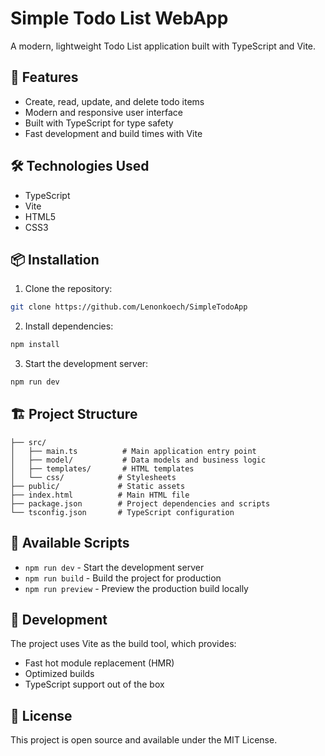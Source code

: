 # Simple Todo List WebApp

A modern, lightweight Todo List application built with TypeScript and Vite.

## 🚀 Features

- Create, read, update, and delete todo items
- Modern and responsive user interface
- Built with TypeScript for type safety
- Fast development and build times with Vite

## 🛠️ Technologies Used

- TypeScript
- Vite
- HTML5
- CSS3

## 📦 Installation

1. Clone the repository:
```bash
git clone https://github.com/Lenonkoech/SimpleTodoApp
```

2. Install dependencies:
```bash
npm install
```

3. Start the development server:
```bash
npm run dev
```

## 🏗️ Project Structure

```
├── src/
│   ├── main.ts          # Main application entry point
│   ├── model/           # Data models and business logic
│   ├── templates/       # HTML templates
│   └── css/            # Stylesheets
├── public/             # Static assets
├── index.html          # Main HTML file
├── package.json        # Project dependencies and scripts
└── tsconfig.json       # TypeScript configuration
```

## 🚀 Available Scripts

- `npm run dev` - Start the development server
- `npm run build` - Build the project for production
- `npm run preview` - Preview the production build locally

## 🔧 Development

The project uses Vite as the build tool, which provides:
- Fast hot module replacement (HMR)
- Optimized builds
- TypeScript support out of the box

## 📝 License

This project is open source and available under the MIT License. 